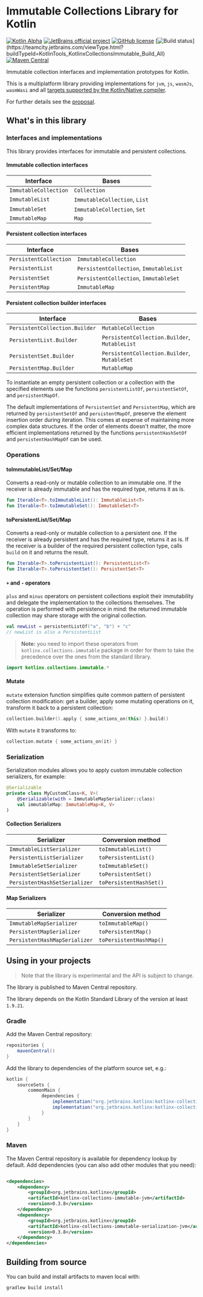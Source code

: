 # Immutable Collections Library for Kotlin

[![Kotlin Alpha](https://kotl.in/badges/alpha.svg)](https://kotlinlang.org/docs/components-stability.html)
[![JetBrains official project](https://jb.gg/badges/official.svg)](https://confluence.jetbrains.com/display/ALL/JetBrains+on+GitHub) 
[![GitHub license](https://img.shields.io/github/license/kotlin/kotlinx.collections.immutable)](LICENSE.txt) 
[![Build status](https://teamcity.jetbrains.com/guestAuth/app/rest/builds/buildType:(id:KotlinTools_KotlinxCollectionsImmutable_Build_All)/statusIcon.svg)](https://teamcity.jetbrains.com/viewType.html?buildTypeId=KotlinTools_KotlinxCollectionsImmutable_Build_All)
[![Maven Central](https://img.shields.io/maven-central/v/org.jetbrains.kotlinx/kotlinx-collections-immutable.svg?label=Maven%20Central)](https://central.sonatype.com/artifact/org.jetbrains.kotlinx/kotlinx-collections-immutable)

Immutable collection interfaces and implementation prototypes for Kotlin.

This is a multiplatform library providing implementations for `jvm`, `js`, `wasmJs`, `wasmWasi`
and all [targets supported by the Kotlin/Native compiler](https://kotlinlang.org/docs/native-target-support.html).

For further details see the [proposal](proposal.md).

## What's in this library
### Interfaces and implementations

This library provides interfaces for immutable and persistent collections.

#### Immutable collection interfaces    
 
| Interface | Bases 
| ----------| ----- 
| `ImmutableCollection` | `Collection` |
| `ImmutableList` | `ImmutableCollection`, `List` | 
| `ImmutableSet` | `ImmutableCollection`, `Set` | 
| `ImmutableMap` | `Map` |

#### Persistent collection interfaces

| Interface | Bases 
| ----------| ----- 
| `PersistentCollection` | `ImmutableCollection` | 
| `PersistentList` | `PersistentCollection`, `ImmutableList` | 
| `PersistentSet` | `PersistentCollection`, `ImmutableSet` | 
| `PersistentMap` | `ImmutableMap` |

#### Persistent collection builder interfaces

| Interface | Bases 
| ----------| ----- 
| `PersistentCollection.Builder` | `MutableCollection` | 
| `PersistentList.Builder` | `PersistentCollection.Builder`, `MutableList` | 
| `PersistentSet.Builder` | `PersistentCollection.Builder`, `MutableSet` | 
| `PersistentMap.Builder` | `MutableMap` |


To instantiate an empty persistent collection or a collection with the specified elements use the functions 
`persistentListOf`, `persistentSetOf`, and `persistentMapOf`.

The default implementations of `PersistentSet` and `PersistentMap`, which are returned by `persistentSetOf` and `persistentMapOf`,
preserve the element insertion order during iteration. This comes at expense of maintaining more complex data structures.
If the order of elements doesn't matter, the more efficient implementations returned by the functions 
`persistentHashSetOf` and `persistentHashMapOf` can be used.

### Operations

#### toImmutableList/Set/Map

Converts a read-only or mutable collection to an immutable one.
If the receiver is already immutable and has the required type, returns it as is.

```kotlin
fun Iterable<T>.toImmutableList(): ImmutableList<T>
fun Iterable<T>.toImmutableSet(): ImmutableSet<T>
```

#### toPersistentList/Set/Map

Converts a read-only or mutable collection to a persistent one.
If the receiver is already persistent and has the required type, returns it as is.
If the receiver is a builder of the required persistent collection type, calls `build` on it and returns the result.

```kotlin
fun Iterable<T>.toPersistentList(): PersistentList<T>
fun Iterable<T>.toPersistentSet(): PersistentSet<T>
```

#### `+` and `-` operators

`plus` and `minus` operators on persistent collections exploit their immutability
and delegate the implementation to the collections themselves.
The operation is performed with persistence in mind: the returned immutable collection may share storage
with the original collection.

```kotlin
val newList = persistentListOf("a", "b") + "c"
// newList is also a PersistentList
```

> **Note:** you need to import these operators from `kotlinx.collections.immutable` package
> in order for them to take the precedence over the ones from the
> standard library.

```kotlin
import kotlinx.collections.immutable.*
```
   
#### Mutate

`mutate` extension function simplifies quite common pattern of persistent collection modification: 
get a builder, apply some mutating operations on it, transform it back to a persistent collection:

```kotlin
collection.builder().apply { some_actions_on(this) }.build()
```
    
With `mutate` it transforms to:

```kotlin
collection.mutate { some_actions_on(it) }
```

### Serialization

Serialization modules allows you to apply custom immutable collection serializers, for example:

```kotlin
@Serializable
private class MyCustomClass<K, V>(
    @Serializable(with = ImmutableMapSerializer::class)
    val immutableMap: ImmutableMap<K, V>
)
```

#### Collection Serializers

| Serializer                    | Conversion method       
|-------------------------------|------------------------- 
| `ImmutableListSerializer`     | `toImmutableList()`     | 
| `PersistentListSerializer`    | `toPersistentList()`    | 
| `ImmutableSetSerializer`      | `toImmutableSet()`      | 
| `PersistentSetSerializer`     | `toPersistentSet()`     | 
| `PersistentHashSetSerializer` | `toPersistentHashSet()` | 

#### Map Serializers

| Serializer                    | Conversion method       
|-------------------------------|------------------------- 
| `ImmutableMapSerializer`      | `toImmutableMap()`      | 
| `PersistentMapSerializer`     | `toPersistentMap()`     | 
| `PersistentHashMapSerializer` | `toPersistentHashMap()` | 

## Using in your projects

> Note that the library is experimental and the API is subject to change.

The library is published to Maven Central repository.

The library depends on the Kotlin Standard Library of the version at least `1.9.21`.

### Gradle

Add the Maven Central repository:

```groovy
repositories {
    mavenCentral()
}
```

Add the library to dependencies of the platform source set, e.g.:

```groovy
kotlin {
    sourceSets {
        commonMain {
             dependencies {
                 implementation("org.jetbrains.kotlinx:kotlinx-collections-immutable:0.3.8")
                 implementation("org.jetbrains.kotlinx:kotlinx-collections-immutable-serialization:0.3.8")
             }
        }
    }
}
```

### Maven

The Maven Central repository is available for dependency lookup by default. 
Add dependencies (you can also add other modules that you need):

```xml

<dependencies>
    <dependency>
        <groupId>org.jetbrains.kotlinx</groupId>
        <artifactId>kotlinx-collections-immutable-jvm</artifactId>
        <version>0.3.8</version>
    </dependency>
    <dependency>
        <groupId>org.jetbrains.kotlinx</groupId>
        <artifactId>kotlinx-collections-immutable-serialization-jvm</artifactId>
        <version>0.3.8</version>
    </dependency>
</dependencies>
```

## Building from source

You can build and install artifacts to maven local with:

    gradlew build install
